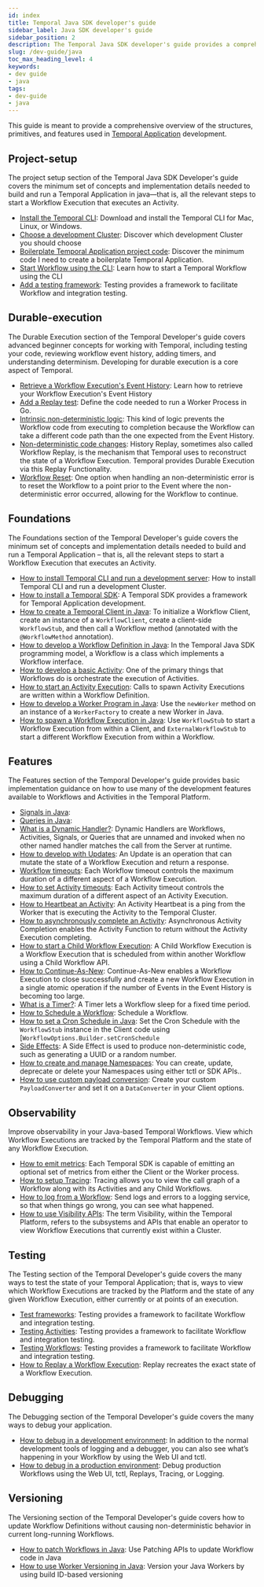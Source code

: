 ```yaml
---
id: index
title: Temporal Java SDK developer's guide
sidebar_label: Java SDK developer's guide
sidebar_position: 2
description: The Temporal Java SDK developer's guide provides a comprehensive overview of the structures, primitives, and features used in Temporal Application development.
slug: /dev-guide/java
toc_max_heading_level: 4
keywords:
- dev guide
- java
tags:
- dev-guide
- java
---
```


<!-- THIS FILE IS GENERATED. DO NOT EDIT THIS FILE DIRECTLY -->

This guide is meant to provide a comprehensive overview of the structures, primitives, and features used in [Temporal Application](/temporal#temporal-application) development.

## Project-setup

The project setup section of the Temporal Java SDK Developer's guide covers the minimum set of concepts and implementation details needed to build and run a Temporal Application in java—that is, all the relevant steps to start a Workflow Execution that executes an Activity.

- [Install the Temporal CLI](/dev-guide/java/project-setup#install-cli): Download and install the Temporal CLI for Mac, Linux, or Windows.
- [Choose a development Cluster](/dev-guide/java/project-setup#choose-dev-cluster): Discover which development Cluster you should choose
- [Boilerplate Temporal Application project code](/dev-guide/java/project-setup#boilerplate-project): Discover the minimum code I need to create a boilerplate Temporal Application.
- [Start Workflow using the CLI](/dev-guide/java/project-setup#start-workflow): Learn how to start a Temporal Workflow using the CLI
- [Add a testing framework](/dev-guide/java/project-setup#test-framework): Testing provides a framework to facilitate Workflow and integration testing.

## Durable-execution

The Durable Execution section of the Temporal Developer's guide covers advanced beginner concepts for working with Temporal, including testing your code, reviewing workflow event history, adding timers, and understanding determinism. Developing for durable execution is a core aspect of Temporal.

- [Retrieve a Workflow Execution's Event History](/dev-guide/java/durable-execution#retrieve-event-history): Learn how to retrieve your Workflow Execution's Event History
- [Add a Replay test](/dev-guide/java/durable-execution#add-replay-test): Define the code needed to run a Worker Process in Go.
- [Intrinsic non-deterministic logic](/dev-guide/java/durable-execution#intrinsic-non-deterministic-logic): This kind of logic prevents the Workflow code from executing to completion because the Workflow can take a different code path than the one expected from the Event History.
- [Non-deterministic code changes](/dev-guide/java/durable-execution#durability-through-replays): History Replay, sometimes also called Workflow Replay, is the mechanism that Temporal uses to reconstruct the state of a Workflow Execution. Temporal provides Durable Execution via this Replay Functionality.
- [Workflow Reset](/dev-guide/java/durable-execution#workflow-reset): One option when handling an non-deterministic error is to reset the Workflow to a point prior to the Event where the non-deterministic error occurred, allowing for the Workflow to continue.

## Foundations

The Foundations section of the Temporal Developer's guide covers the minimum set of concepts and implementation details needed to build and run a Temporal Application – that is, all the relevant steps to start a Workflow Execution that executes an Activity.

- [How to install Temporal CLI and run a development server](/dev-guide/typescript/foundations#run-a-development-server): How to install Temporal CLI and run a development Cluster.
- [How to install a Temporal SDK](/dev-guide/java/foundations#install-a-temporal-sdk): A Temporal SDK provides a framework for Temporal Application development.
- [How to create a Temporal Client in Java](/dev-guide/java/foundations#connect-to-a-dev-cluster): To initialize a Workflow Client, create an instance of a `WorkflowClient`, create a client-side `WorkflowStub`, and then call a Workflow method (annotated with the `@WorkflowMethod` annotation).
- [How to develop a Workflow Definition in Java](/dev-guide/java/foundations#develop-workflows): In the Temporal Java SDK programming model, a Workflow is a class which implements a Workflow interface.
- [How to develop a basic Activity](/dev-guide/java/foundations#develop-activities): One of the primary things that Workflows do is orchestrate the execution of Activities.
- [How to start an Activity Execution](/dev-guide/java/foundations#activity-execution): Calls to spawn Activity Executions are written within a Workflow Definition.
- [How to develop a Worker Program in Java](/dev-guide/java/foundations#run-a-dev-worker): Use the `newWorker` method on an instance of a `WorkerFactory` to create a new Worker in Java.
- [How to spawn a Workflow Execution in Java](/dev-guide/java/foundations#start-workflow-execution): Use `WorkflowStub` to start a Workflow Execution from within a Client, and `ExternalWorkflowStub` to start a different Workflow Execution from within a Workflow.

## Features

The Features section of the Temporal Developer's guide provides basic implementation guidance on how to use many of the development features available to Workflows and Activities in the Temporal Platform.

- [Signals in Java](/dev-guide/java/features#signals):
- [Queries in Java](/dev-guide/java/features#queries):
- [What is a Dynamic Handler?](/dev-guide/java/features#dynamic-handler): Dynamic Handlers are Workflows, Activities, Signals, or Queries that are unnamed and invoked when no other named handler matches the call from the Server at runtime.
- [How to develop with Updates](/dev-guide/java/features#updates): An Update is an operation that can mutate the state of a Workflow Execution and return a response.
- [Workflow timeouts](/dev-guide/java/features#workflow-timeouts): Each Workflow timeout controls the maximum duration of a different aspect of a Workflow Execution.
- [How to set Activity timeouts](/dev-guide/java/features#activity-timeouts): Each Activity timeout controls the maximum duration of a different aspect of an Activity Execution.
- [How to Heartbeat an Activity](/dev-guide/java/features#activity-heartbeats): An Activity Heartbeat is a ping from the Worker that is executing the Activity to the Temporal Cluster.
- [How to asynchronously complete an Activity](/dev-guide/java/features#asynchronous-activity-completion): Asynchronous Activity Completion enables the Activity Function to return without the Activity Execution completing.
- [How to start a Child Workflow Execution](/dev-guide/java/features#child-workflows): A Child Workflow Execution is a Workflow Execution that is scheduled from within another Workflow using a Child Workflow API.
- [How to Continue-As-New](/dev-guide/java/features#continue-as-new): Continue-As-New enables a Workflow Execution to close successfully and create a new Workflow Execution in a single atomic operation if the number of Events in the Event History is becoming too large.
- [What is a Timer?](/dev-guide/java/features#timers): A Timer lets a Workflow sleep for a fixed time period.
- [How to Schedule a Workflow](/dev-guide/java/features#schedule-a-workflow): Schedule a Workflow.
- [How to set a Cron Schedule in Java](/dev-guide/java/features#cron-schedule): Set the Cron Schedule with the `WorkflowStub` instance in the Client code using [`WorkflowOptions.Builder.setCronSchedule`
- [Side Effects](/dev-guide/java/features#side-effects): A Side Effect is used to produce non-deterministic code, such as generating a UUID or a random number.
- [How to create and manage Namespaces](/dev-guide/java/features#namespaces): You can create, update, deprecate or delete your Namespaces using either tctl or SDK APIs..
- [How to use custom payload conversion](/dev-guide/java/features#custom-payload-conversion): Create your custom `PayloadConverter` and set it on a `DataConverter` in your Client options.

## Observability

Improve observability in your Java-based Temporal Workflows. View which Workflow Executions are tracked by the Temporal Platform and the state of any Workflow Execution.

- [How to emit metrics](/dev-guide/java/observability#metrics): Each Temporal SDK is capable of emitting an optional set of metrics from either the Client or the Worker process.
- [How to setup Tracing](/dev-guide/java/observability#tracing): Tracing allows you to view the call graph of a Workflow along with its Activities and any Child Workflows.
- [How to log from a Workflow](/dev-guide/java/observability#logging): Send logs and errors to a logging service, so that when things go wrong, you can see what happened.
- [How to use Visibility APIs](/dev-guide/java/observability#visibility): The term Visibility, within the Temporal Platform, refers to the subsystems and APIs that enable an operator to view Workflow Executions that currently exist within a Cluster.

## Testing

The Testing section of the Temporal Developer's guide covers the many ways to test the state of your Temporal Application; that is, ways to view which Workflow Executions are tracked by the Platform and the state of any given Workflow Execution, either currently or at points of an execution.

- [Test frameworks](/dev-guide/java/testing#test-frameworks): Testing provides a framework to facilitate Workflow and integration testing.
- [Testing Activities](/dev-guide/java/testing#test-activities): Testing provides a framework to facilitate Workflow and integration testing.
- [Testing Workflows](/dev-guide/java/testing#test-workflows): Testing provides a framework to facilitate Workflow and integration testing.
- [How to Replay a Workflow Execution](/dev-guide/java/testing#replay): Replay recreates the exact state of a Workflow Execution.

## Debugging

The Debugging section of the Temporal Developer's guide covers the many ways to debug your application.

- [How to debug in a development environment](/dev-guide/java/debugging#debug-in-a-development-environment): In addition to the normal development tools of logging and a debugger, you can also see what’s happening in your Workflow by using the Web UI and tctl.
- [How to debug in a production environment](/dev-guide/java/debugging#debug-in-a-production-environment): Debug production Workflows using the Web UI, tctl, Replays, Tracing, or Logging.

## Versioning

The Versioning section of the Temporal Developer's guide covers how to update Workflow Definitions without causing non-deterministic behavior in current long-running Workflows.

- [How to patch Workflows in Java](/dev-guide/java/versioning#patching): Use Patching APIs to update Workflow code in Java
- [How to use Worker Versioning in Java](/dev-guide/java/versioning#worker-versioning): Version your Java Workers by using build ID-based versioning
